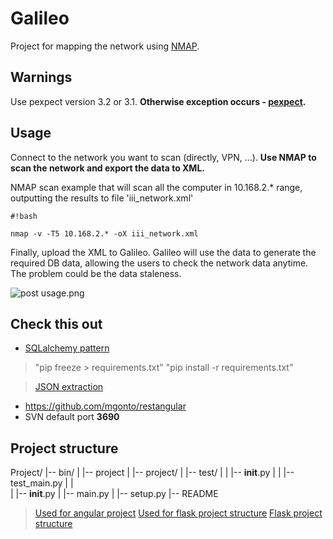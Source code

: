 # Galileo #

Project for mapping the network using [NMAP](http://nmap.org/).

## Warnings ##

Use pexpect version 3.2 or 3.1. **Otherwise exception occurs - [pexpect](http://stackoverflow.com/questions/24524162/pexpect-runs-failed-when-use-multiprocessing).**


## Usage ##

Connect to the network you want to scan (directly, VPN, ...).
**Use NMAP to scan the network and export the data to XML.**

NMAP scan example that will scan all the computer in 10.168.2.* range, outputting the results to file 'iii_network.xml'


```
#!bash

nmap -v -T5 10.168.2.* -oX iii_network.xml
```


Finally, upload the XML to Galileo. Galileo will use the data to generate the required DB data, allowing the users to check the network data anytime. The problem could be the data staleness.

![post usage.png](https://bitbucket.org/repo/dn7B4B/images/3917744280-post%20usage.png)




## Check this out ##

* [SQLalchemy pattern](http://flask.pocoo.org/docs/0.10/patterns/sqlalchemy/)

> "pip freeze > requirements.txt"
> "pip install -r requirements.txt"

> [JSON extraction](http://stackoverflow.com/questions/22012655/restangular-getlist-with-object-containing-embedded-array)

* https://github.com/mgonto/restangular
* SVN default port **3690**

## Project structure ##

Project/
|-- bin/
|   |-- project
|
|-- project/
|   |-- test/
|   |   |-- __init__.py
|   |   |-- test_main.py
|   |   
|   |-- __init__.py
|   |-- main.py
|
|-- setup.py
|-- README

> [Used for angular project](https://github.com/yeoman/generator-angular)
> [Used for flask project structure](https://github.com/mitsuhiko/flask/wiki/Large-app-how-to)
> [Flask project structure](https://github.com/mitsuhiko/flask/wiki/Large-app-how-to)

